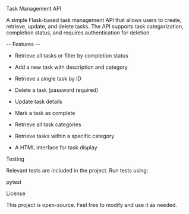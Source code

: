 Task Management API

A simple Flask-based task management API that allows users to create, retrieve, update, and delete tasks. 
The API supports task categorization, completion status, and requires authentication for deletion.

-- Features --

- Retrieve all tasks or filter by completion status

- Add a new task with description and category

- Retrieve a single task by ID

- Delete a task (password required)

- Update task details
  
- Mark a task as complete

- Retrieve all task categories

- Retrieve tasks within a specific category

- A HTML interface for task display

Testing

Relevant tests are included in the project. Run tests using:

pytest

License

This project is open-source. Feel free to modify and use it as needed.

